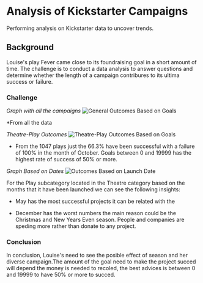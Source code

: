 # Analysis of Kickstarter Campaigns
Performing analysis on Kickstarter data to uncover trends.

## Background
Louise's play Fever came close to its foundraising goal in a short amount of time. 
The challenge is to conduct a data analysis to answer questions and determine whether the length of a campaign contribures to its ultima success or failure. 

### Challenge

*Graph with all the campaigns*
![General Outcomes Based on Goals](https://user-images.githubusercontent.com/44789805/65734156-869a2800-e086-11e9-86fb-727b34f852bb.png)

  *From all the data 

*Theatre-Play Outcomes*
![Theatre-Play Outcomes Based on Goals](https://user-images.githubusercontent.com/44789805/65734167-9ade2500-e086-11e9-82f7-9b67eb146e27.png)

  * From the 1047 plays just the 66.3% have been successful with a failure of 100% in the month of October. Goals between 0 and 19999 has the highest rate of success of 50% or more. 

*Graph Based on Dates*
![Outcomes Based on Launch Date](https://user-images.githubusercontent.com/44789805/65734190-b1847c00-e086-11e9-9616-8f51d9514998.png)

For the Play subcategory located in the Theatre category based on the months that it have been launched we can see the following insights:

  * May has the most successful projects it can be related with the 
  
  * December has the worst numbers the main reason could be the Christmas and New Years Even season. People and companies are speding more rather than donate to any project. 


### Conclusion
In conclusion, Louise's need to see the posible effect of season and her diverse campaign.The amount of the goal need to make the project succed will depend the money is needed to recoled, the best advices is between 0 and 19999 to have 50% or more to succed. 
